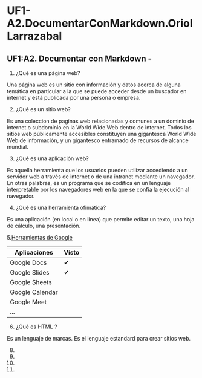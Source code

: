 # UF1-A2.DocumentarConMarkdown.OriolLarrazabal
## UF1:A2. Documentar con Markdown - 

1. ¿Qué es una página web?

Una página web es un sitio con información y datos acerca de alguna temática en particular a la que se puede acceder desde un buscador en internet y está publicada por una persona o empresa.

2. ¿Qué es un sitio web?

Es una coleccion de paginas web relacionadas y  comunes a un dominio de internet o subdominio en la World Wide Web dentro de internet. Todos los sitios web públicamente accesibles constituyen una gigantesca World Wide Web de información, y un gigantesco entramado de recursos de alcance mundial.

3. ¿Qué es una aplicación web?

Es aquella herramienta que los usuarios pueden utilizar accediendo a un servidor web a través de internet o de una intranet mediante un navegador. En otras palabras, es un programa que se codifica en un lenguaje interpretable por los navegadores web en la que se confía la ejecución al navegador.

4. ¿Qué es una herramienta ofimática?

Es una aplicación (en local o en linea) que permite editar un texto, una hoja de cálculo, una
presentación.

5.[Herramientas de Google](https://www.google.com/intl/es-419/chrome/browser-tools/ "Herramientas de Google")

| Aplicaciones    | Visto | 
| ------------    | -----  |
| Google Docs     | ✔     |
| Google Slides   | ✔     |
| Google Sheets| | ✔ |
| Google Calendar | | 📅 |
| Google Meet | | 💻 |
| ... | | ... |

6. ¿Qué es HTML ?

Es un lenguaje de marcas. Es el lenguaje estandard para crear sitios web.

<!DOCTYPE html>
<html lang="en">
<head>
<meta charset="UTF-8">
<meta http-equiv="X-UA-Compatible" content="IE=edge">
<meta name="viewport" content="width=device-width, initial-scale=1.0">
<title>Document</title>
</head>
<body>
</body>
</html>

8. 
9. 
10. 
11.
